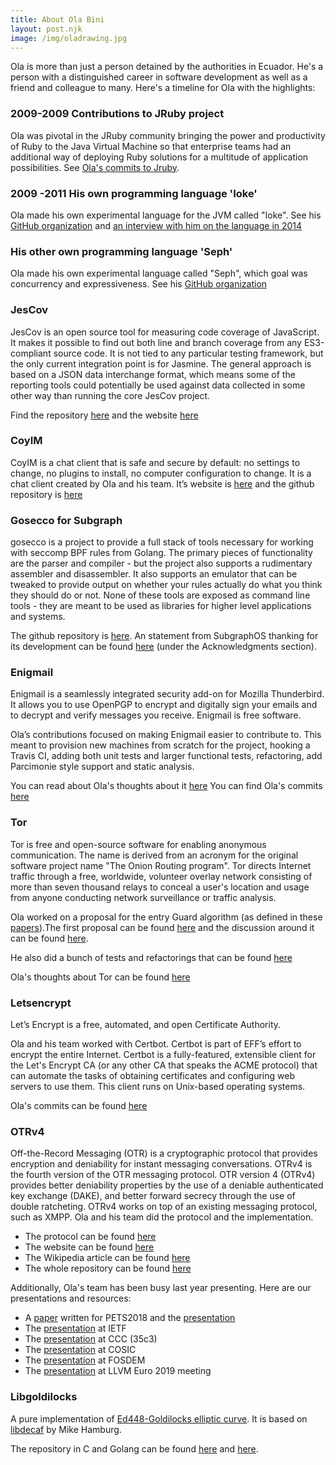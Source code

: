 ```yaml
---
title: About Ola Bini
layout: post.njk
image: /img/oladrawing.jpg
---
```


Ola is more than just a person detained by the authorities in Ecuador. He's a person with a distinguished career in software development as well as a friend and colleague to many.  Here's a timeline for Ola with the highlights:

### 2009-2009  Contributions to JRuby project

Ola was pivotal in the JRuby community bringing the power and productivity of Ruby to the Java Virtual Machine so that enterprise teams had an additional way of deploying Ruby solutions for a multitude of application possibilities. See [Ola's commits to Jruby](https://github.com/jruby/jruby/commits?author=olabini).

### 2009 -2011 His own programming language 'Ioke'

Ola made his own experimental language for the JVM called "Ioke". See his [GitHub organization](https://github.com/Ioke) and [an interview with him on the language in 2014](https://www.youtube.com/watch?v=LlKdWx2YybU)

### His other own programming language 'Seph'

Ola made his own experimental language called "Seph", which goal was concurrency
and expressiveness. See his [GitHub organization](https://github.com/seph-lang/seph)

### JesCov

JesCov is an open source tool for measuring code coverage of JavaScript. It
makes it possible to find out both line and branch coverage from any
ES3-compliant source code. It is not tied to any particular testing framework,
but the only current integration point is for Jasmine. The general approach is
based on a JSON data interchange format, which means some of the reporting tools
could potentially be used against data collected in some other way than running
the core JesCov project.

Find the repository [here](https://github.com/jescov) and the website [here](http://jescov.olabini.com/)

### CoyIM

CoyIM is a chat client that is safe and secure by default: no settings to change,
no plugins to install, no computer configuration to change. It is a chat client
created by Ola and his team. It’s website is [here](https://coy.im/) and the
github repository is [here](https://github.com/coyim/coyim)

### Gosecco for Subgraph

gosecco is a project to provide a full stack of tools necessary for working with
seccomp BPF rules from Golang. The primary pieces of functionality are the
parser and compiler - but the project also supports a rudimentary assembler and
disassembler. It also supports an emulator that can be tweaked to provide output
on whether your rules actually do what you think they should do or not. None of
these tools are exposed as command line tools - they are meant to be used as
libraries for higher level applications and systems.

The github repository is [here](https://github.com/twtiger/gosecco). An statement
from SubgraphOS thanking for its development can be found [here](https://subgraph.com/blog/index.en.html)
(under the Acknowledgments section).

### Enigmail

Enigmail is a seamlessly integrated security add-on for Mozilla Thunderbird. It
allows you to use OpenPGP to encrypt and digitally sign your emails and to
decrypt and verify messages you receive. Enigmail is free software.

Ola’s contributions focused on making Enigmail easier to contribute to. This
meant to provision new machines from scratch for the project, hooking a Travis
CI, adding both unit tests and larger functional tests, refactoring, add
Parcimonie style support and static analysis.

You can read about Ola's thoughts about it [here](https://www.thoughtworks.com/de/insights/blog/lessons-learned-working-enigmail)
You can find Ola's commits [here](https://gitlab.com/enigmail/enigmail/commits/master?utf8=%E2%9C%93&search=Ola+Bini)

### Tor

Tor is free and open-source software for enabling anonymous communication. The
name is derived from an acronym for the original software project name "The
Onion Routing program". Tor directs Internet traffic through a free, worldwide,
volunteer overlay network consisting of more than seven thousand relays to
conceal a user's location and usage from anyone conducting network surveillance
or traffic analysis.

Ola worked on a proposal for the entry Guard algorithm (as defined in these
[papers](https://www.freehaven.net/anonbib/#wpes12-cogs)).The first proposal can
be found [here](https://gist.github.com/olabini/343da01de8e01491bf5c) and the
discussion around it can be found [here](https://lists.torproject.org/pipermail/tor-dev/2016-February/010392.html).

He also did a bunch of tests and refactorings that can be found [here](https://github.com/torproject/tor/commits?author=olabini&before=206d28ff152f2df5ccf966a5923804718f49b43b+35)

Ola's thoughts about Tor can be found [here](https://www.martinfowler.com/articles/tor-for-technologists.html)

### Letsencrypt

Let’s Encrypt is a free, automated, and open Certificate Authority.

Ola and his team worked with Certbot. Certbot is part of EFF’s effort to encrypt
the entire Internet. Certbot is a fully-featured, extensible client for the
Let's Encrypt CA (or any other CA that speaks the ACME protocol) that can
automate the tasks of obtaining certificates and configuring web servers to use
them. This client runs on Unix-based operating systems.

Ola's commits can be found [here](https://github.com/certbot/certbot/commits?author=olabini)

### OTRv4

Off-the-Record Messaging (OTR) is a cryptographic protocol that provides
encryption and deniability for instant messaging conversations. OTRv4 is the fourth version of
the OTR messaging protocol. OTR version 4 (OTRv4) provides better deniability
properties by the use of a deniable authenticated key exchange (DAKE), and better
forward secrecy through the use of double ratcheting. OTRv4 works on top of an
existing messaging protocol, such as XMPP. Ola and his team did the protocol and
the implementation.

* The protocol can be found [here](https://github.com/otrv4/otrv4/blob/master/otrv4.md)
* The website can be found [here](http://otr.im/)
* The Wikipedia article can be found [here](https://en.wikipedia.org/wiki/Off-the-Record_Messaging)
* The whole repository can be found [here](https://github.com/otrv4)

Additionally, Ola's team has been busy last year presenting. Here are our
presentations and resources:

* A [paper](https://petsymposium.org/2018/files/hotpets/7-bini.pdf) written for PETS2018
  and the [presentation](https://youtu.be/Px2WEQAzDCg?t=4769)
* The [presentation](https://datatracker.ietf.org/meeting/103/materials/slides-103-pearg-otrv4-slides-01) at IETF
* The [presentation](https://www.youtube.com/watch?v=KR4s6t9D9Jo) at CCC (35c3)
* The [presentation](https://www.youtube.com/watch?v=JYTEn2as0Rg) at COSIC
* The [presentation](https://fosdem.org/2019/schedule/event/otr4/) at FOSDEM
* The [presentation](https://llvm.org/devmtg/2019-04/slides/TechTalk-Celi-Clang_tools_for_implementing_cryptographic_protocols_like_OTRv4.pdf) at LLVM Euro 2019 meeting

### Libgoldilocks

A pure implementation of [Ed448-Goldilocks elliptic curve](https://eprint.iacr.org/2015/625.pdf).
It is based on [libdecaf](https://sourceforge.net/projects/ed448goldilocks/) by Mike Hamburg.

The repository in C and Golang can be found [here](https://github.com/otrv4/libgoldilocks)
and [here](https://github.com/otrv4/ed448).

